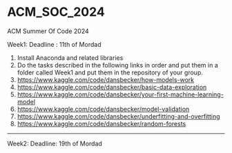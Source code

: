 # ACM_SOC_2024
ACM Summer Of Code 2024

Week1: 
Deadline : 11th of Mordad
1. Install Anaconda and related libraries
2. Do the tasks described in the following links in order and put them in a folder called Week1 and put them in the repository of your group.
  1. https://www.kaggle.com/code/dansbecker/how-models-work
  2. https://www.kaggle.com/code/dansbecker/basic-data-exploration
  3. https://www.kaggle.com/code/dansbecker/your-first-machine-learning-model
  4. https://www.kaggle.com/code/dansbecker/model-validation
  5. https://www.kaggle.com/code/dansbecker/underfitting-and-overfitting
  6. https://www.kaggle.com/code/dansbecker/random-forests

-------------------------------------------------------------------------------------------------------------------------------------------

Week2:
Deadline: 19th of Mordad
